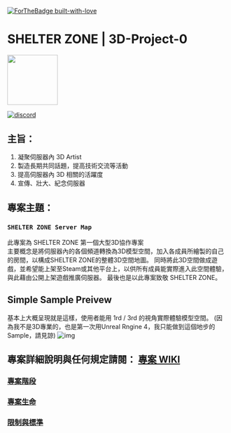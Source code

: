 [![ForTheBadge built-with-love](http://ForTheBadge.com/images/badges/built-with-love.svg)](https://GitHub.com/Naereen/)
# SHELTER ZONE | 3D-Project-0
<img src="https://upload.cc/i1/2019/11/19/WwHIZS.gif" width=114.5>

[![discord](https://lihi1.cc/7CBE7)](https://lihi1.cc/j2C5r)

## 主旨：
1. 凝聚伺服器內 3D Artist
2. 製造長期共同話題，提高技術交流等活動
3. 提高伺服器內 3D 相關的活躍度
4. 宣傳、壯大、紀念伺服器

## 專案主題：
### `SHELTER ZONE Server Map`
此專案為 SHELTER ZONE 第一個大型3D協作專案 <br>
主要概念是將伺服器內的各個頻道轉換為3D模型空間，加入各成員所繪製的自己的房間，以構成SHELTER ZONE的整體3D空間地圖。
同時將此3D空間做成遊戲，並希望能上架至Steam或其他平台上，以供所有成員能實際進入此空間體驗，與此藉由公開上架遊戲推廣伺服器。
最後也是以此專案致敬 SHELTER ZONE。

## Simple Sample Preivew
基本上大概呈現就是這樣，使用者能用 1rd / 3rd 的視角實際體驗模型空間。
(因為我不是3D專業的，也是第一次用Unreal Rngine 4，我只能做到這個地步的Sample，請見諒)
![img](https://vimeo.com/user115041691/review/416594544/24e2d511b8)

## 專案詳細說明與任何規定請閱： [專案 WIKI](https://github.com/SHELTER-ZONE/3D-Project-0/wiki)
### [專案階段](https://github.com/SHELTER-ZONE/3D-Project-0/wiki/%E5%B0%88%E6%A1%88%E9%9A%8E%E6%AE%B5)
### [專案生命](https://github.com/SHELTER-ZONE/3D-Project-0/wiki/%E5%B0%88%E6%A1%88%E7%94%9F%E5%91%BD)
### [限制與標準](https://github.com/SHELTER-ZONE/3D-Project-0/wiki/%E9%99%90%E5%88%B6%E8%88%87%E6%A8%99%E6%BA%96)
